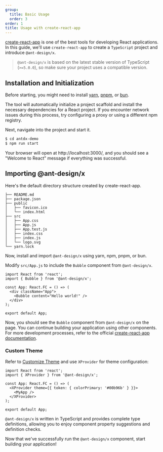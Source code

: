 ```yaml
---
group:
  title: Basic Usage
  order: 3
order: 1
title: Usage with create-react-app
---
```


[create-react-app](https://create-react-app.dev/) is one of the best tools for developing React applications. In this guide, we'll use `create-react-app` to create a `TypeScript` project and introduce `@ant-design/x`.

> `@ant-design/x` is based on the latest stable version of TypeScript (`>=5.0.0`), so make sure your project uses a compatible version.

## Installation and Initialization

Before starting, you might need to install [yarn](https://github.com/yarnpkg/yarn/), [pnpm](https://pnpm.io/), or [bun](https://bun.sh/).

<InstallDependencies npm='$ npx create-react-app antdx-demo --template typescript' yarn='$ yarn create react-app antdx-demo --template typescript' pnpm='$ pnpm create react-app antdx-demo --template typescript' bun='$ bun create react-app antdx-demo --template typescript'></InstallDependencies>

The tool will automatically initialize a project scaffold and install the necessary dependencies for a React project. If you encounter network issues during this process, try configuring a proxy or using a different npm registry.

Next, navigate into the project and start it.

```bash
$ cd antdx-demo
$ npm run start
```

Your browser will open at http://localhost:3000/, and you should see a "Welcome to React" message if everything was successful.

## Importing @ant-design/x

Here's the default directory structure created by create-react-app.

```
├── README.md
├── package.json
├── public
│   ├── favicon.ico
│   └── index.html
├── src
│   ├── App.css
│   ├── App.js
│   ├── App.test.js
│   ├── index.css
│   ├── index.js
│   └── logo.svg
└── yarn.lock
```

Now, install and import `@ant-design/x` using yarn, npm, pnpm, or bun.

<InstallDependencies npm='$ npm install @ant-design/x --save' yarn='$ yarn add @ant-design/x' pnpm='$ pnpm install @ant-design/x --save' bun='$ bun add @ant-design/x'></InstallDependencies>

Modify `src/App.js` to include the `Bubble` component from `@ant-design/x`.

```tsx
import React from 'react';
import { Bubble } from '@ant-design/x';

const App: React.FC = () => (
  <div className="App">
    <Bubble content="Hello world!" />
  </div>
);

export default App;
```

Now, you should see the `Bubble` component from `@ant-design/x` on the page. You can continue building your application using other components. For more development processes, refer to the official [create-react-app documentation](https://create-react-app.dev/docs/getting-started).

### Custom Theme

Refer to [Customize Theme](https://ant-design.antgroup.com/docs/react/customize-theme-cn) and use `XProvider` for theme configuration:

```tsx
import React from 'react';
import { XProvider } from '@ant-design/x';

const App: React.FC = () => (
  <XProvider theme={{ token: { colorPrimary: '#00b96b' } }}>
    <MyApp />
  </XProvider>
);

export default App;
```

`@ant-design/x` is written in TypeScript and provides complete type definitions, allowing you to enjoy component property suggestions and definition checks.

Now that we've successfully run the `@ant-design/x` component, start building your application!
